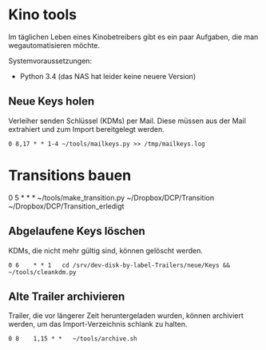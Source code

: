 # Kino tools

Im täglichen Leben eines Kinobetreibers gibt es ein paar Aufgaben, die man wegautomatisieren möchte.

Systemvoraussetzungen:
- Python 3.4 (das NAS hat leider keine neuere Version)

## Neue Keys holen

Verleiher senden Schlüssel (KDMs) per Mail. Diese müssen aus der Mail extrahiert und zum Import bereitgelegt werden.

```
0 8,17 * * 1-4 ~/tools/mailkeys.py >> /tmp/mailkeys.log
```

# Transitions bauen
0 5    * * *   ~/tools/make_transition.py ~/Dropbox/DCP/Transition ~/Dropbox/DCP/Transition_erledigt

## Abgelaufene Keys löschen

KDMs, die nicht mehr gültig sind, können gelöscht werden.
```
0 6    * * 1   cd /srv/dev-disk-by-label-Trailers/neue/Keys && ~/tools/cleankdm.py
```

## Alte Trailer archivieren
Trailer, die vor längerer Zeit heruntergeladen wurden, können archiviert werden,
um das Import-Verzeichnis schlank zu halten.

```
0 8    1,15 * *   ~/tools/archive.sh
```
